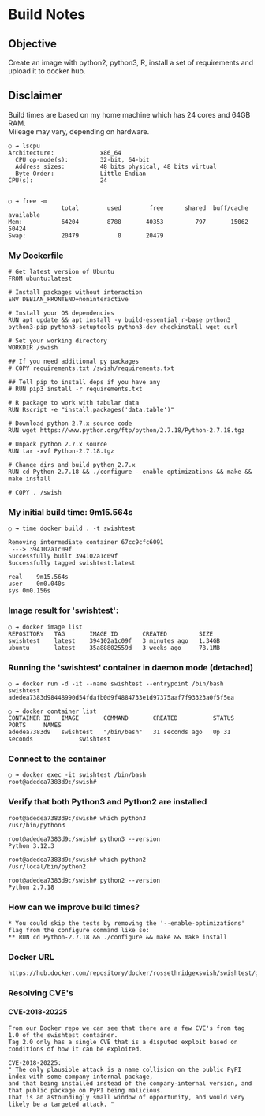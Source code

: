 # Build Notes
## Objective
Create an image with python2, python3, R, install a set of requirements and upload it to
docker hub.

## Disclaimer
Build times are based on my home machine which has 24 cores and 64GB RAM.  
Mileage may vary, depending on hardware.
```text
○ → lscpu
Architecture:             x86_64
  CPU op-mode(s):         32-bit, 64-bit
  Address sizes:          48 bits physical, 48 bits virtual
  Byte Order:             Little Endian
CPU(s):                   24


○ → free -m
               total        used        free      shared  buff/cache   available
Mem:           64204        8788       40353         797       15062       50424
Swap:          20479           0       20479
```

### My Dockerfile
```text
# Get latest version of Ubuntu
FROM ubuntu:latest

# Install packages without interaction
ENV DEBIAN_FRONTEND=noninteractive

# Install your OS dependencies
RUN apt update && apt install -y build-essential r-base python3 python3-pip python3-setuptools python3-dev checkinstall wget curl

# Set your working directory
WORKDIR /swish

## If you need additional py packages
# COPY requirements.txt /swish/requirements.txt

## Tell pip to install deps if you have any
# RUN pip3 install -r requirements.txt

# R package to work with tabular data
RUN Rscript -e "install.packages('data.table')"

# Download python 2.7.x source code
RUN wget https://www.python.org/ftp/python/2.7.18/Python-2.7.18.tgz

# Unpack python 2.7.x source
RUN tar -xvf Python-2.7.18.tgz

# Change dirs and build python 2.7.x
RUN cd Python-2.7.18 && ./configure --enable-optimizations && make && make install

# COPY . /swish

```

### My initial build time: 9m15.564s
```text
○ → time docker build . -t swishtest

Removing intermediate container 67cc9cfc6091
 ---> 394102a1c09f
Successfully built 394102a1c09f
Successfully tagged swishtest:latest

real	9m15.564s
user	0m0.040s
sys	0m0.156s
```

### Image result for 'swishtest':
```text
○ → docker image list
REPOSITORY   TAG       IMAGE ID       CREATED         SIZE
swishtest    latest    394102a1c09f   3 minutes ago   1.34GB
ubuntu       latest    35a88802559d   3 weeks ago     78.1MB
```

### Running the 'swishtest' container in daemon mode (detached)
```text
○ → docker run -d -it --name swishtest --entrypoint /bin/bash swishtest
adedea7383d98448990d54fdafb0d9f4884733e1d97375aaf7f93323a0f5f5ea

○ → docker container list
CONTAINER ID   IMAGE       COMMAND       CREATED          STATUS          PORTS     NAMES
adedea7383d9   swishtest   "/bin/bash"   31 seconds ago   Up 31 seconds             swishtest

```
### Connect to the container
```text
○ → docker exec -it swishtest /bin/bash
root@adedea7383d9:/swish#
```
### Verify that both Python3 and Python2 are installed
```text
root@adedea7383d9:/swish# which python3
/usr/bin/python3

root@adedea7383d9:/swish# python3 --version
Python 3.12.3

root@adedea7383d9:/swish# which python2
/usr/local/bin/python2

root@adedea7383d9:/swish# python2 --version
Python 2.7.18
```
### How can we improve build times?
```text
* You could skip the tests by removing the '--enable-optimizations' flag from the configure command like so:
** RUN cd Python-2.7.18 && ./configure && make && make install
```
### Docker URL
```text
https://hub.docker.com/repository/docker/rossethridgexswish/swishtest/general
```
### Resolving CVE's
#### CVE-2018-20225
```text
From our Docker repo we can see that there are a few CVE's from tag 1.0 of the swishtest container.
Tag 2.0 only has a single CVE that is a disputed exploit based on conditions of how it can be exploited.

CVE-2018-20225:
" The only plausible attack is a name collision on the public PyPI index with some company-internal package,  
and that being installed instead of the company-internal version, and that public package on PyPI being malicious.  
That is an astoundingly small window of opportunity, and would very likely be a targeted attack. "
```
